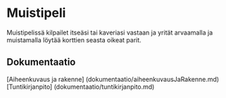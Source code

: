 # Muistipeli

Muistipelissä kilpailet itseäsi tai kaveriasi vastaan ja yrität arvaamalla ja muistamalla löytää korttien seasta oikeat parit. 

## Dokumentaatio

[Aiheenkuvaus ja rakenne] (dokumentaatio/aiheenkuvausJaRakenne.md)
[Tuntikirjanpito] (dokumentaatio/tuntikirjanpito.md)

